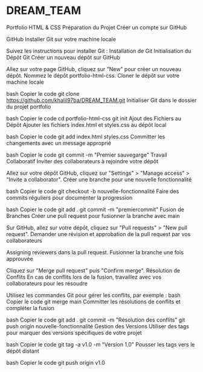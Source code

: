 # DREAM_TEAM
Portfolio HTML & CSS
Préparation du Projet
Créer un compte sur GitHub

GitHub
Installer Git sur votre machine locale

Suivez les instructions pour installer Git : Installation de Git
Initialisation du Dépôt Git
Créer un nouveau dépôt sur GitHub

Allez sur votre page GitHub, cliquez sur "New" pour créer un nouveau dépôt.
Nommez le dépôt portfolio-html-css.
Cloner le dépôt sur votre machine locale

bash
Copier le code
git clone https://github.com/khalil97ba/DREAM_TEAM.git
Initialiser Git dans le dossier du projet portfolio

bash
Copier le code
cd portfolio-html-css
git init
Ajout des Fichiers au Dépôt
Ajouter les fichiers index.html et styles.css au dépôt local

bash
Copier le code
git add index.html styles.css
Committer les changements avec un message approprié

bash
Copier le code
git commit -m "Premier sauvegarge"
Travail Collaboratif
Inviter des collaborateurs à rejoindre votre dépôt

Allez sur votre dépôt GitHub, cliquez sur "Settings" > "Manage access" > "Invite a collaborator".
Créer une branche pour une nouvelle fonctionnalité

bash
Copier le code
git checkout -b nouvelle-fonctionnalité
Faire des commits réguliers pour documenter la progression

bash
Copier le code
git add .
git commit -m "premiercommit"
Fusion de Branches
Créer une pull request pour fusionner la branche avec main

Sur GitHub, allez sur votre dépôt, cliquez sur "Pull requests" > "New pull request".
Demander une révision et approbation de la pull request par vos collaborateurs

Assigning reviewers dans la pull request.
Fusionner la branche une fois approuvée

Cliquez sur "Merge pull request" puis "Confirm merge".
Résolution de Conflits
En cas de conflits lors de la fusion, travaillez avec vos collaborateurs pour les résoudre

Utilisez les commandes Git pour gérer les conflits, par exemple :
bash
Copier le code
git merge main
Committer les résolutions de conflits et compléter la fusion

bash
Copier le code
git add .
git commit -m "Résolution des conflits"
git push origin nouvelle-fonctionnalité
Gestion des Versions
Utiliser des tags pour marquer des versions spécifiques de votre projet

bash
Copier le code
git tag -a v1.0 -m "Version 1.0"
Pousser les tags vers le dépôt distant

bash
Copier le code
git push origin v1.0
